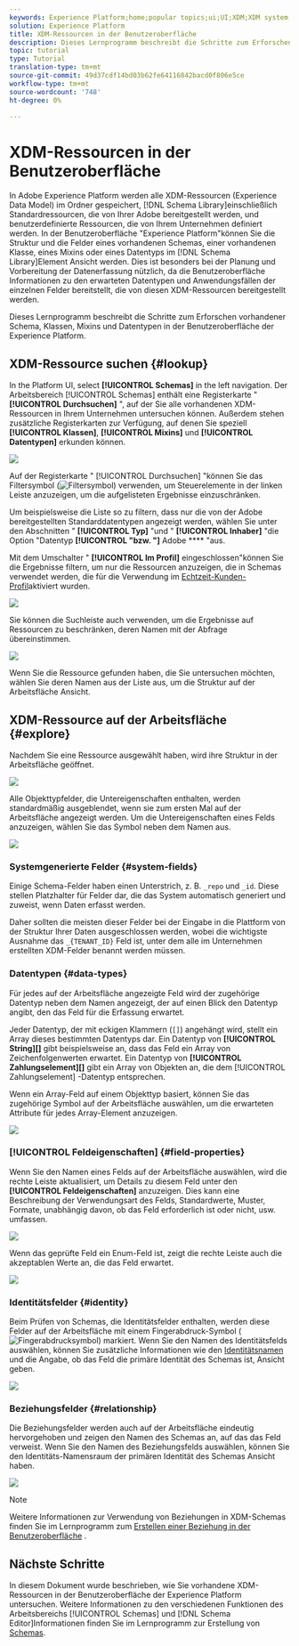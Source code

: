```yaml
---
keywords: Experience Platform;home;popular topics;ui;UI;XDM;XDM system;;experience data model;Experience data model;Experience Data Model;data model;Data Model;schema editor;Schema Editor;schema;Schema;schemas;Schemas;create;relationship;Relationship;reference;Reference;
solution: Experience Platform
title: XDM-Ressourcen in der Benutzeroberfläche
description: Dieses Lernprogramm beschreibt die Schritte zum Erforschen vorhandener Schema, Klassen, Mixins und Datentypen in der Benutzeroberfläche der Experience Platform.
topic: tutorial
type: Tutorial
translation-type: tm+mt
source-git-commit: 49d37cdf14bd03b62fe64116842bacd0f806e5ce
workflow-type: tm+mt
source-wordcount: '748'
ht-degree: 0%

---
```



# XDM-Ressourcen in der Benutzeroberfläche

In Adobe Experience Platform werden alle XDM-Ressourcen (Experience Data Model) im Ordner gespeichert, [!DNL Schema Library]einschließlich Standardressourcen, die von Ihrer Adobe bereitgestellt werden, und benutzerdefinierte Ressourcen, die von Ihrem Unternehmen definiert werden. In der Benutzeroberfläche &quot;Experience Platform&quot;können Sie die Struktur und die Felder eines vorhandenen Schemas, einer vorhandenen Klasse, eines Mixins oder eines Datentyps im [!DNL Schema Library]Element Ansicht werden. Dies ist besonders bei der Planung und Vorbereitung der Datenerfassung nützlich, da die Benutzeroberfläche Informationen zu den erwarteten Datentypen und Anwendungsfällen der einzelnen Felder bereitstellt, die von diesen XDM-Ressourcen bereitgestellt werden.

Dieses Lernprogramm beschreibt die Schritte zum Erforschen vorhandener Schema, Klassen, Mixins und Datentypen in der Benutzeroberfläche der Experience Platform.

## XDM-Ressource suchen {#lookup}

In the Platform UI, select **[!UICONTROL Schemas]** in the left navigation. Der Arbeitsbereich [!UICONTROL Schemas] enthält eine Registerkarte &quot; **[!UICONTROL Durchsuchen]** &quot;, auf der Sie alle vorhandenen XDM-Ressourcen in Ihrem Unternehmen untersuchen können. Außerdem stehen zusätzliche Registerkarten zur Verfügung, auf denen Sie speziell **[!UICONTROL Klassen]**, **[!UICONTROL Mixins]** und **[!UICONTROL Datentypen]** erkunden können.

![](../images/tutorials/explore/tabs.png)

Auf der Registerkarte &quot; [!UICONTROL Durchsuchen] &quot;können Sie das Filtersymbol (![Filtersymbol](../images/tutorials/explore/icon.png)) verwenden, um Steuerelemente in der linken Leiste anzuzeigen, um die aufgelisteten Ergebnisse einzuschränken.

Um beispielsweise die Liste so zu filtern, dass nur die von der Adobe bereitgestellten Standarddatentypen angezeigt werden, wählen Sie unter den Abschnitten &quot; **[!UICONTROL Typ]** &quot;und &quot; **[!UICONTROL Inhaber]** &quot;die Option &quot;Datentyp **[!UICONTROL &quot;bzw. &quot;]** Adobe **** &quot;aus.

Mit dem Umschalter &quot; **[!UICONTROL Im Profil]** eingeschlossen&quot;können Sie die Ergebnisse filtern, um nur die Ressourcen anzuzeigen, die in Schemas verwendet werden, die für die Verwendung im [Echtzeit-Kunden-Profil](../../profile/home.md)aktiviert wurden.

![](../images/tutorials/explore/filter.png)

Sie können die Suchleiste auch verwenden, um die Ergebnisse auf Ressourcen zu beschränken, deren Namen mit der Abfrage übereinstimmen.

![](../images/tutorials/explore/search.png)

Wenn Sie die Ressource gefunden haben, die Sie untersuchen möchten, wählen Sie deren Namen aus der Liste aus, um die Struktur auf der Arbeitsfläche Ansicht.

## XDM-Ressource auf der Arbeitsfläche {#explore}

Nachdem Sie eine Ressource ausgewählt haben, wird ihre Struktur in der Arbeitsfläche geöffnet.

![](../images/tutorials/explore/canvas.png)

Alle Objekttypfelder, die Untereigenschaften enthalten, werden standardmäßig ausgeblendet, wenn sie zum ersten Mal auf der Arbeitsfläche angezeigt werden. Um die Untereigenschaften eines Felds anzuzeigen, wählen Sie das Symbol neben dem Namen aus.

![](../images/tutorials/explore/field-expand.png)

### Systemgenerierte Felder {#system-fields}

Einige Schema-Felder haben einen Unterstrich, z. B. `_repo` und `_id`. Diese stellen Platzhalter für Felder dar, die das System automatisch generiert und zuweist, wenn Daten erfasst werden.

Daher sollten die meisten dieser Felder bei der Eingabe in die Plattform von der Struktur Ihrer Daten ausgeschlossen werden, wobei die wichtigste Ausnahme das `_{TENANT_ID}` Feld ist, unter dem alle im Unternehmen erstellten XDM-Felder benannt werden müssen.

### Datentypen {#data-types}

Für jedes auf der Arbeitsfläche angezeigte Feld wird der zugehörige Datentyp neben dem Namen angezeigt, der auf einen Blick den Datentyp angibt, den das Feld für die Erfassung erwartet.

Jeder Datentyp, der mit eckigen Klammern (`[]`) angehängt wird, stellt ein Array dieses bestimmten Datentyps dar. Ein Datentyp von **[!UICONTROL String]\[]** gibt beispielsweise an, dass das Feld ein Array von Zeichenfolgenwerten erwartet. Ein Datentyp von **[!UICONTROL Zahlungselement]\[]** gibt ein Array von Objekten an, die dem [!UICONTROL Zahlungselement] -Datentyp entsprechen.

Wenn ein Array-Feld auf einem Objekttyp basiert, können Sie das zugehörige Symbol auf der Arbeitsfläche auswählen, um die erwarteten Attribute für jedes Array-Element anzuzeigen.

![](../images/tutorials/explore/array-type.png)

### [!UICONTROL Feldeigenschaften] {#field-properties}

Wenn Sie den Namen eines Felds auf der Arbeitsfläche auswählen, wird die rechte Leiste aktualisiert, um Details zu diesem Feld unter den **[!UICONTROL Feldeigenschaften]** anzuzeigen. Dies kann eine Beschreibung der Verwendungsart des Felds, Standardwerte, Muster, Formate, unabhängig davon, ob das Feld erforderlich ist oder nicht, usw. umfassen.

![](../images/tutorials/explore/field-properties.png)

Wenn das geprüfte Feld ein Enum-Feld ist, zeigt die rechte Leiste auch die akzeptablen Werte an, die das Feld erwartet.

![](../images/tutorials/explore/enum-field.png)

### Identitätsfelder {#identity}

Beim Prüfen von Schemas, die Identitätsfelder enthalten, werden diese Felder auf der Arbeitsfläche mit einem Fingerabdruck-Symbol (![Fingerabdrucksymbol](../images/tutorials/explore/identity-symbol.png)) markiert. Wenn Sie den Namen des Identitätsfelds auswählen, können Sie zusätzliche Informationen wie den [Identitätsnamen](../../identity-service/namespaces.md) und die Angabe, ob das Feld die primäre Identität des Schemas ist, Ansicht geben.

![](../images/tutorials/explore/identity-field.png)

### Beziehungsfelder {#relationship}

Die Beziehungsfelder werden auch auf der Arbeitsfläche eindeutig hervorgehoben und zeigen den Namen des Schemas an, auf das das Feld verweist. Wenn Sie den Namen des Beziehungsfelds auswählen, können Sie den Identitäts-Namensraum der primären Identität des Schemas Ansicht haben.

![](../images/tutorials/explore/relationship-field.png)

>[!NOTE]
>
>Weitere Informationen zur Verwendung von Beziehungen in XDM-Schemas finden Sie im Lernprogramm zum [Erstellen einer Beziehung in der Benutzeroberfläche](./create-schema-ui.md) .

## Nächste Schritte

In diesem Dokument wurde beschrieben, wie Sie vorhandene XDM-Ressourcen in der Benutzeroberfläche der Experience Platform untersuchen. Weitere Informationen zu den verschiedenen Funktionen des Arbeitsbereichs [!UICONTROL Schemas] und [!DNL Schema Editor]Informationen finden Sie im Lernprogramm zur Erstellung von [Schemas](./create-schema-ui.md).